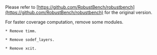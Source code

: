 Please refer to [https://github.com/RobustBench/robustbench](https://github.com/RobustBench/robustbench) for the original version.

For faster coverage computation, remove some modules.

    * Remove timm.
    
    * Remove sodef_layers.
    
    * Remove xcit.